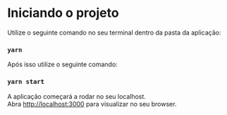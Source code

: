 # Iniciando o projeto

Utilize o seguinte comando no seu terminal dentro da pasta da aplicação:

### `yarn`

Após isso utilize o seguinte comando:

### `yarn start`

A aplicação começará a rodar no seu localhost.\
Abra [http://localhost:3000](http://localhost:3000) para visualizar no seu browser.
